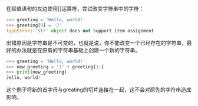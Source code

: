在赋值语句的左边使用[]运算符，尝试改变字符串中的字符：
```python
>>> greeting = 'Hello, world!'
>>> greeting[0] = 'J'
TypeError: 'str' object does not support item assignment
```
出错原因是字符串是不可变的，也就是说，你不能改变一个已经存在的字符串，最好的办法就是在原有的字符串基础上创建一个新的字符串。
```python
>>> greeting = 'Hello, world!'
>>> new_greeting = 'J' + greeting[1:]
>>> print(new_greeting)
Jello, world!
```
这个例子将新的首字母与greating的切片连接在一起，这不会对原先的字符串造成影响。

